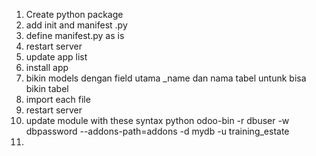1. Create python package
2. add init and manifest .py
3. define manifest.py as is
4. restart server
5. update app list
6. install app
7. bikin models dengan field utama _name dan nama tabel untunk bisa bikin tabel
8. import each file
9. restart server
10. update module with these syntax python odoo-bin -r dbuser -w dbpassword --addons-path=addons -d mydb -u training_estate
11. 